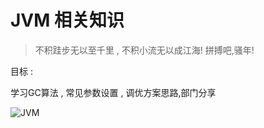 # JVM 相关知识

> 不积跬步无以至千里 , 不积小流无以成江海!
> 拼搏吧,骚年!



目标 : 

学习GC算法 , 常见参数设置 , 调优方案思路,部门分享



![JVM](../resources/java/jvm/JVM.png)